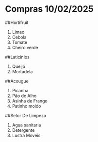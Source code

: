 # Compras 10/02/2025
##Hortifruit
1. Limao
2. Cebola 
3. Tomate 
4. Cheiro verde

##Laticínios
1. Queijo
2. Mortadela

##Acougue 
1. Picanha 
2. Pão de Alho 
3. Asinha de Frango
4. Patinho moido

##Setor De Limpeza
1. Agua sanitaria 
2. Detergente
3. Lustra Moveis 